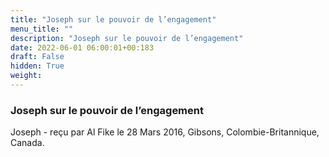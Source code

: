 ```yaml
---
title: "Joseph sur le pouvoir de l’engagement"
menu_title: ""
description: "Joseph sur le pouvoir de l’engagement"
date: 2022-06-01 06:00:01+00:183
draft: False
hidden: True
weight:
---
```

### Joseph sur le pouvoir de l’engagement

Joseph - reçu par Al Fike le 28 Mars 2016, Gibsons, Colombie-Britannique, Canada.



